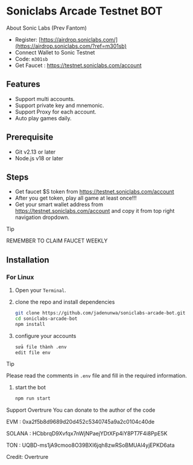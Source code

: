 # Soniclabs Arcade Testnet BOT

About Sonic Labs (Prev Fantom)

- Register: [https://airdrop.soniclabs.com/](https://airdrop.soniclabs.com/?ref=m301sb)
- Connect Wallet to Sonic Testnet
- Code: `m301sb`
- Get Faucet : <https://testnet.soniclabs.com/account>

## Features

- Support multi accounts.
- Support private key and mnemonic.
- Support Proxy for each account.
- Auto play games daily.

## Prerequisite

- Git v2.13 or later
- Node.js v18 or later

## Steps

- Get faucet $S token from <https://testnet.soniclabs.com/account>
- After you get token, play all game at least once!!!
- Get your smart wallet address from <https://testnet.soniclabs.com/account> and copy it from top right navigation dropdown.

> [!tip]
>
> REMEMBER TO CLAIM FAUCET WEEKLY

## Installation

### For Linux

1. Open your `Terminal`.

1. clone the repo and install dependencies

   ```bash
   git clone https://github.com/jadenunwa/soniclabs-arcade-bot.git
   cd soniclabs-arcade-bot
   npm install
   ```

1. configure your accounts

   ```bash
   sửa file thành .env
   edit file env
   ```

> [!tip]
> Please read the comments in `.env` file and fill in the required information.

1. start the bot

    ```bash
    npm run start
    ```

Support Overtrure
You can donate to the author of the code

EVM : 0xa2f5b8d9689d20d452c5340745a9a2c0104c40de

SOLANA : HCbbrqD9Xvfqx7nWjNPaejYDtXFp4iY8PT7F4i8PpE5K

TON : UQBD-ms1jA9cmoo8O39BXI6jqh8zwRSoBMUAl4yjEPKD6ata

Credit: Overtrure
